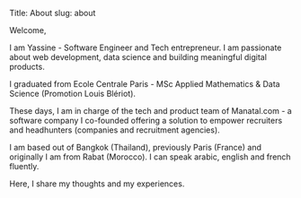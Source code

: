 Title: About
slug: about


Welcome,

I am Yassine - Software Engineer and Tech entrepreneur.
I am passionate about web development, data science and building meaningful digital products.

I graduated from Ecole Centrale Paris - MSc Applied Mathematics & Data Science (Promotion Louis Blériot).

These days, I am in charge of the tech and product team of Manatal.com - a software company I co-founded offering a solution to empower recruiters and headhunters (companies and recruitment agencies).

I am based out of Bangkok (Thailand), previously Paris (France) and originally I am from Rabat (Morocco). I can speak arabic, english and french fluently.

Here, I share my thoughts and my experiences.